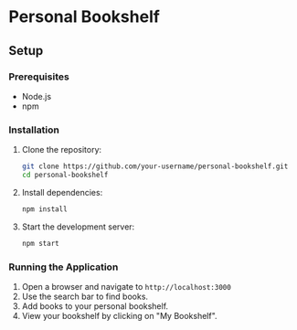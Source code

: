 # Personal Bookshelf

## Setup

### Prerequisites
- Node.js
- npm

### Installation

1. Clone the repository:
    ```bash
    git clone https://github.com/your-username/personal-bookshelf.git
    cd personal-bookshelf
    ```

2. Install dependencies:
    ```bash
    npm install
    ```

3. Start the development server:
    ```bash
    npm start
    ```

### Running the Application

1. Open a browser and navigate to `http://localhost:3000`
2. Use the search bar to find books.
3. Add books to your personal bookshelf.
4. View your bookshelf by clicking on "My Bookshelf".
